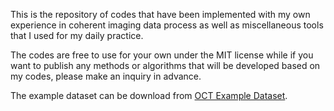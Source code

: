 This is the repository of codes that have been implemented with my own experience in coherent imaging data process as well as miscellaneous tools that I used for my daily practice. 

The codes are free to use for your own under the MIT license while if you want to publish any methods or algorithms that will be developed based on my codes, please make an inquiry in advance. 

The example dataset can be download from [OCT Example Dataset](https://doi.org/10.7910/DVN/EV2P3I). 
